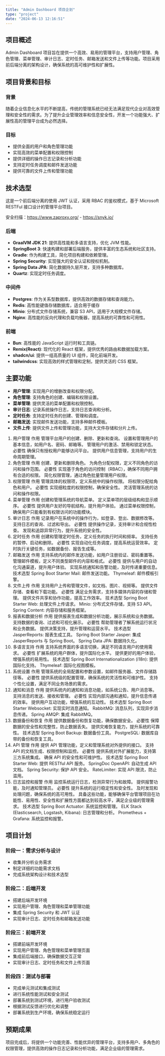 ```yaml
---
title: "Admin Dashboard 项目企划"
type: "project"
date: "2024-06-13 12:16:51"
---
```


## 项目概述

Admin Dashboard 项目旨在提供一个高效、易用的管理平台，支持用户管理、角色管理、菜单管理、审计日志、定时任务、邮箱发送和文件上传等功能。项目采用前后端分离的架构设计，确保系统的高可维护性和扩展性。

## 项目背景和目标

### 背景

随着企业信息化水平的不断提高，传统的管理系统已经无法满足现代企业对高效管理和安全性的需求。为了提升企业管理效率和信息安全性，开发一个功能强大、扩展性高的管理平台成为必然选择。

### 目标

- 提供全面的用户和角色管理功能
- 实现高效的菜单配置和权限控制
- 提供详细的操作日志记录和分析功能
- 支持定时任务调度和邮件发送功能
- 提供可靠的文件上传和管理功能

## 技术选型

这是一个前后端分离的使用 JWT 认证，采用 RBAC 的鉴权模式，基于 Microsoft RESTFul 接口设计的管理平台项目。

安全扫描：https://www.zaproxy.org/ - https://snyk.io/

### 后端

- **GraalVM JDK 21**: 提供高性能和多语言支持，优化 JVM 性能。
- **SpringBoot 3**: 快速构建和部署后端服务，提供丰富的生态系统和社区支持。
- **Gradle**: 作为构建工具，简化项目构建和依赖管理。
- **Spring Security**: 实现强大的安全认证和授权机制。
- **Spring Data JPA**: 简化数据持久层开发，支持多种数据库。
- **Quartz**: 实现定时任务调度。

### 中间件

- **Postgres**: 作为关系型数据库，提供高效的数据存储和查询能力。
- **Redis**: 高性能键值存储数据库，适合用于缓存
- **Minio**: 分布式文件存储系统，兼容 S3 API，适用于大规模文件存储。
- **Nginx**: 高性能的反向代理和负载均衡器，提高系统的可靠性和可用性。

### 前端

- **Bun**: 高性能的 JavaScript 运行时和工具链。
- **Remix(React)**: 现代化的 React 框架，提供优秀的路由和数据加载方案。
- **shadcn/ui**: 提供一组高质量的 UI 组件，简化前端开发。
- **tailwindcss**: 实现高效的样式管理和定制，提供灵活的 CSS 框架。

## 主要功能

- **用户管理**: 实现用户的增删改查和权限分配。
- **角色管理**: 支持角色的创建、编辑和权限设置。
- **菜单管理**: 提供灵活的菜单配置和权限控制。
- **审计日志**: 记录系统操作日志，支持日志查询和分析。
- **定时任务**: 支持定时任务的创建、管理和调度。
- **邮箱发送**: 实现邮件发送功能，支持多种邮件模板。
- **文件上传**: 提供文件上传和管理功能，支持大文件存储和分片上传。

1. 用户管理
作用
管理平台用户的创建、删除、更新和查询。
设置和管理用户的基本信息，如用户名、密码、邮箱等。
管理用户的激活、禁用和锁定状态。
必要性
确保只有授权用户能够访问平台。
提供用户信息管理，支持用户的生命周期管理。
2. 角色管理
作用
创建、更新和删除角色。
为角色分配权限，定义不同角色的访问和操作范围。
必要性
实现基于角色的访问控制（RBAC），确保不同用户拥有合适的权限。
简化权限管理，通过角色批量管理用户权限。
3. 权限管理
作用
管理具体的权限项，定义系统中的操作权限。
将权限分配给角色和用户。
必要性
实现细粒度的权限控制，确保安全性。
灵活管理系统的访问和操作权限。
4. 菜单管理
作用
创建和管理系统的导航菜单。
定义菜单项的层级结构和显示顺序。
必要性
提供用户友好的导航结构，提升用户体验。
通过菜单权限控制，确保用户只能看到有权限访问的功能模块。
5. 审计日志
作用
记录用户在系统中的操作行为，如登录、登出、数据修改等。
支持日志的查询、过滤和导出。
必要性
提供操作记录，支持审计和合规性检查。
发现和追踪异常行为，提升系统的安全性。
6. 定时任务
作用
创建和管理定时任务，定义任务的执行时间和频率。
支持任务的暂停、启动和删除。
必要性
实现自动化任务调度，提高系统运营效率。
定时执行关键任务，如数据备份、报告生成等。
7. 邮箱发送
作用
支持系统内的邮件发送功能，如用户注册验证、密码重置等。
管理邮件模板，定义不同类型邮件的内容和格式。
必要性
提供与用户的自动化沟通渠道，提升用户体验。
实现系统通知和告警功能，及时传递重要信息。
技术选型
Spring Boot Starter Mail: 邮件发送功能。
Thymeleaf: 邮件模板引擎。
8. 文件上传
作用
支持用户上传和管理文件，如文档、图片、视频等。
提供文件存储、查看和下载功能。
必要性
满足业务需求，支持多媒体内容的存储和管理。
提供文件共享和协作功能，提高工作效率。
技术选型
Spring Boot Starter Web: 处理文件上传请求。
Minio: 分布式文件存储，支持 S3 API。
Spring Content: 内容存储和服务框架。
9. 报表和数据分析
作用
提供报表生成和数据分析功能，展示系统和业务数据。
支持数据的查询、过滤和可视化展示。
必要性
帮助管理者了解系统运行状况和业务数据。
提供决策支持，提升管理和运营水平。
技术选型
JasperReports: 报表生成工具。
Spring Boot Starter Jasper: 集成 JasperReports 与 Spring Boot。
Spring Data JPA: 数据持久化。
10. 多语言支持
作用
支持系统界面的多语言切换，满足不同语言用户的使用需求。
必要性
扩展系统的用户群体，提升国际化水平。
提供更好的用户体验，增强系统的易用性。
技术选型
Spring Boot Internationalization (i18n): 提供国际化支持。
Thymeleaf: 国际化视图模板。
11. 系统设置
作用
管理系统的全局配置和参数设置，如邮件服务器、文件存储路径等。
必要性
提供系统级的配置管理，确保系统的灵活性和可维护性。
支持个性化设置，满足不同业务场景的需求。
12. 通知和消息
作用
提供系统内的通知和消息功能，如系统公告、用户消息等。
支持消息的发送、接收和管理。
必要性
实现内部沟通和通知，提升信息传递的效率。
提供用户互动功能，增强系统的互动性。
技术选型
Spring Boot Starter Websocket: 实现实时消息通知。
RabbitMQ: 消息队列，实现异步消息传递。
Spring AMQP: 集成 RabbitMQ。
13. 数据备份和恢复
作用
提供数据备份和恢复功能，确保数据安全。
必要性
保障数据的安全性和完整性，防止数据丢失。
提供灾难恢复能力，提升系统的可靠性。
技术选型
Spring Boot Backup: 数据备份工具。
PostgreSQL: 数据库自带的备份和恢复工具。
14. API 管理
作用
提供 API 管理功能，定义和管理系统对外提供的接口。
支持 API 的文档生成、权限控制和监控。
必要性
提供系统对外扩展能力，支持第三方系统集成。
确保 API 的安全性和可维护性。
技术选型
Spring Boot Starter Web: 提供 RESTful API 服务。
SpringDoc OpenAPI: 自动生成 API 文档。
Spring Security: 保护 API 安全。
RateLimiter: 实现 API 限流，防止滥用。
15. 日志监控和报警
作用
监控系统运行日志，检测异常行为和故障。
提供报警功能，及时通知管理员。
必要性
提升系统的运行稳定性和安全性。
及时发现和处理问题，确保系统的高可用性。
具备这些功能，能够确保平台管理项目在功能性、易用性、安全性和扩展性方面都达到较高水平，满足企业级的管理需求。
技术选型
Spring Boot Actuator: 系统监控和管理。
ELK Stack (Elasticsearch, Logstash, Kibana): 日志管理和分析。
Prometheus + Grafana: 系统监控和报警。

## 项目计划

### 阶段一：需求分析与设计

- 收集并分析业务需求
- 制定详细的功能需求文档
- 完成系统架构设计和技术选型

### 阶段二：后端开发

- 搭建后端开发环境
- 实现用户管理、角色管理和菜单管理功能
- 集成 Spring Security 和 JWT 认证
- 实现审计日志、定时任务和邮箱发送功能

### 阶段三：前端开发

- 搭建前端开发环境
- 实现用户管理、角色管理和菜单管理页面
- 集成前后端接口，确保数据交互正常
- 实现审计日志、定时任务和文件上传页面

### 阶段四：测试与部署

- 完成单元测试和集成测试
- 进行系统性能测试和安全测试
- 部署系统到测试环境，进行用户验收测试
- 根据测试反馈进行优化和调整
- 部署系统到生产环境，确保系统稳定运行

## 预期成果

项目完成后，将提供一个功能完善、性能优异的管理平台，支持多用户、多角色的权限管理，提供高效的操作日志记录和分析功能，满足企业级的管理需求。
